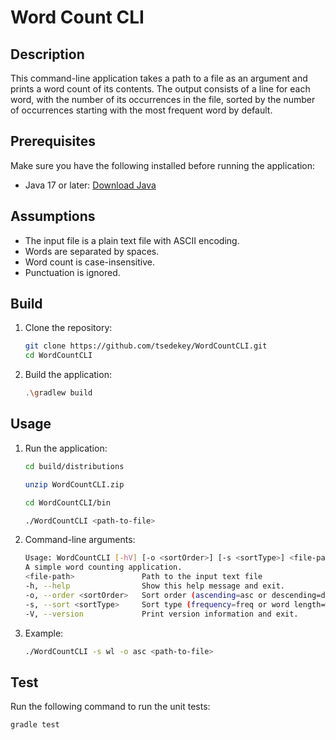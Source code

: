 # Word Count CLI

## Description
This command-line application takes a path to a file as an argument and prints a word count of its contents. The output consists of a line for each word, with the number of its occurrences in the file, sorted by the number of occurrences starting with the most frequent word by default.

## Prerequisites
Make sure you have the following installed before running the application:
- Java 17 or later: [Download Java](https://www.oracle.com/java/technologies/javase-downloads.html)

## Assumptions
- The input file is a plain text file with ASCII encoding.
- Words are separated by spaces.
- Word count is case-insensitive.
- Punctuation is ignored.

## Build
1. Clone the repository:
   ```bash
   git clone https://github.com/tsedekey/WordCountCLI.git
   cd WordCountCLI
   ```
2. Build the application:
   ```bash
   .\gradlew build
   ```
## Usage
1. Run the application:
   ```bash
   cd build/distributions
   
   unzip WordCountCLI.zip
   
   cd WordCountCLI/bin
   
   ./WordCountCLI <path-to-file>
   ```

2. Command-line arguments:
   ```bash
   Usage: WordCountCLI [-hV] [-o <sortOrder>] [-s <sortType>] <file-path>
   A simple word counting application.
   <file-path>               Path to the input text file
   -h, --help                Show this help message and exit.
   -o, --order <sortOrder>   Sort order (ascending=asc or descending=desc) default=desc
   -s, --sort <sortType>     Sort type (frequency=freq or word length=wl) default=freq
   -V, --version             Print version information and exit.
   ```

3. Example: 
     ```bash
     ./WordCountCLI -s wl -o asc <path-to-file>
     ```
## Test
   Run the following command to run the unit tests:
   ```bash
   gradle test
   ```